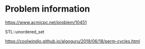 # Problem information

<https://www.acmicpc.net/problem/10451>

STL::unordered_set

<https://coolwindjo.github.io/algoguru/2019/06/18/perm-cycles.html>
